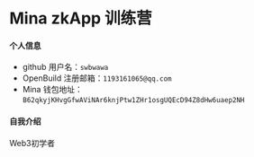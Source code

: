 # Mina zkApp 训练营


#### 个人信息

- github 用户名：`swbwawa`
- OpenBuild 注册邮箱：`1193161065@qq.com`
- Mina 钱包地址：`B62qkyjKHvgGfwAViNAr6knjPtw1ZHr1osgUQEcD94Z8dHw6uaep2NH`

#### 自我介绍
Web3初学者
